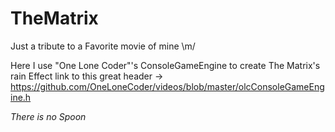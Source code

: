 # TheMatrix
Just a tribute to a Favorite movie of mine \m/

Here I use "One Lone Coder"'s ConsoleGameEngine to create The Matrix's rain Effect
link to this great header -> https://github.com/OneLoneCoder/videos/blob/master/olcConsoleGameEngine.h

*There is no Spoon*
